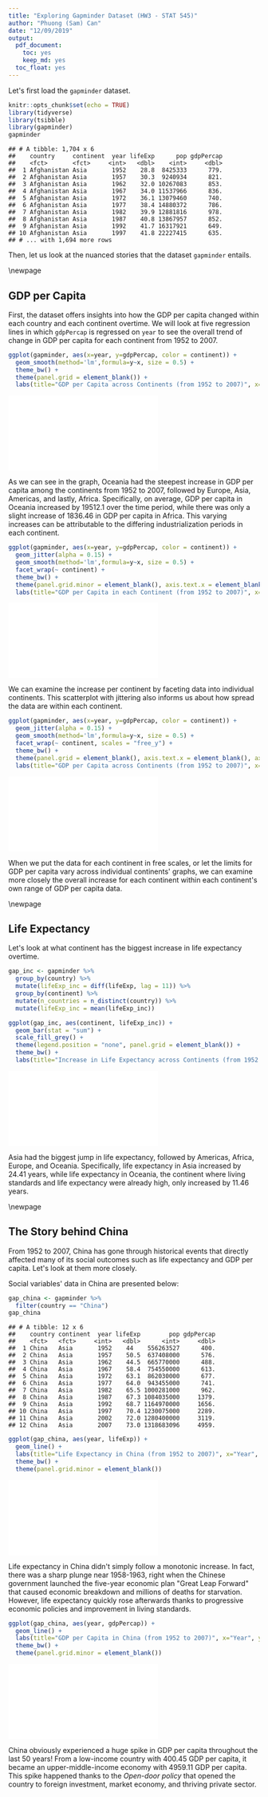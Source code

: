 ```yaml
---
title: "Exploring Gapminder Dataset (HW3 - STAT 545)"
author: "Phuong (Sam) Can"
date: "12/09/2019"
output: 
  pdf_document:
    toc: yes
    keep_md: yes
  toc_float: yes
---
```


Let's first load the `gapminder` dataset.


```r
knitr::opts_chunk$set(echo = TRUE)
library(tidyverse)
library(tsibble)
library(gapminder)
gapminder
```

```
## # A tibble: 1,704 x 6
##    country     continent  year lifeExp      pop gdpPercap
##    <fct>       <fct>     <int>   <dbl>    <int>     <dbl>
##  1 Afghanistan Asia       1952    28.8  8425333      779.
##  2 Afghanistan Asia       1957    30.3  9240934      821.
##  3 Afghanistan Asia       1962    32.0 10267083      853.
##  4 Afghanistan Asia       1967    34.0 11537966      836.
##  5 Afghanistan Asia       1972    36.1 13079460      740.
##  6 Afghanistan Asia       1977    38.4 14880372      786.
##  7 Afghanistan Asia       1982    39.9 12881816      978.
##  8 Afghanistan Asia       1987    40.8 13867957      852.
##  9 Afghanistan Asia       1992    41.7 16317921      649.
## 10 Afghanistan Asia       1997    41.8 22227415      635.
## # ... with 1,694 more rows
```

Then, let us look at the nuanced stories that the dataset `gapminder` entails.

\newpage


## GDP per Capita

First, the dataset offers insights into how the GDP per capita changed within each country and each continent overtime. We will look at five regression lines in which `gdpPercap` is regressed on `year` to see the overall trend of change in GDP per capita for each continent from 1952 to 2007.


```r
ggplot(gapminder, aes(x=year, y=gdpPercap, color = continent)) + 
  geom_smooth(method='lm',formula=y~x, size = 0.5) +
  theme_bw() +
  theme(panel.grid = element_blank()) +
  labs(title="GDP per Capita across Continents (from 1952 to 2007)", x="Year", y="GDP per Capita")
```

![](hw03_gapminder_files/figure-latex/unnamed-chunk-1-1.pdf)<!-- --> 

As we can see in the graph, Oceania had the steepest increase in GDP per capita among the continents from 1952 to 2007, followed by Europe, Asia, Americas, and lastly, Africa. Specifically, on average, GDP per capita in Oceania increased by   19512.1 over the time period, while there was only a slight increase of 1836.46 in GDP per capita in Africa. This varying increases can be attributable to the differing industrialization periods in each continent.


```r
ggplot(gapminder, aes(x=year, y=gdpPercap, color = continent)) + 
  geom_jitter(alpha = 0.15) + 
  geom_smooth(method='lm',formula=y~x, size = 0.5) +
  facet_wrap(~ continent) +
  theme_bw() +
  theme(panel.grid.minor = element_blank(), axis.text.x = element_blank(), axis.ticks.x = element_blank()) +
  labs(title="GDP per Capita in each Continent (from 1952 to 2007)", x="Year", y="GDP per Capita")
```

![](hw03_gapminder_files/figure-latex/unnamed-chunk-2-1.pdf)<!-- --> 

We can examine the increase per continent by faceting data into individual continents. This scatterplot with jittering also informs us about how spread the data are within each continent.


```r
ggplot(gapminder, aes(x=year, y=gdpPercap, color = continent)) + 
  geom_jitter(alpha = 0.15) + 
  geom_smooth(method='lm',formula=y~x, size = 0.5) +
  facet_wrap(~ continent, scales = "free_y") +
  theme_bw() +
  theme(panel.grid = element_blank(), axis.text.x = element_blank(), axis.ticks.x = element_blank()) +
  labs(title="GDP per Capita across Continents (from 1952 to 2007)", x="Year", y="GDP per Capita")
```

![](hw03_gapminder_files/figure-latex/unnamed-chunk-3-1.pdf)<!-- --> 

When we put the data for each continent in free scales, or let the limits for GDP per capita vary across individual continents' graphs, we can examine more closely the overall increase for each continent within each continent's own range of GDP per capita data.

\newpage

## Life Expectancy

Let's look at what continent has the biggest increase in life expectancy overtime.


```r
gap_inc <- gapminder %>% 
  group_by(country) %>% 
  mutate(lifeExp_inc = diff(lifeExp, lag = 11)) %>% 
  group_by(continent) %>% 
  mutate(n_countries = n_distinct(country)) %>% 
  mutate(lifeExp_inc = mean(lifeExp_inc))

ggplot(gap_inc, aes(continent, lifeExp_inc)) +
  geom_bar(stat = "sum") + 
  scale_fill_grey() + 
  theme(legend.position = "none", panel.grid = element_blank()) +
  theme_bw() +
  labs(title="Increase in Life Expectancy across Continents (from 1952 to 2007)", x="Continent", y="Increase in Life Expectancy")
```

![](hw03_gapminder_files/figure-latex/unnamed-chunk-4-1.pdf)<!-- --> 



Asia had the biggest jump in life expectancy, followed by Americas, Africa, Europe, and Oceania. Specifically, life expectancy in Asia increased by  24.41 years, while life expectancy in Oceania, the continent where living standards and life expectancy were already high, only increased by 11.46 years.

\newpage


## The Story behind China

From 1952 to 2007, China has gone through historical events that directly affected many of its social outcomes such as life expectancy and GDP per capita. Let's look at them more closely.

Social variables' data in China are presented below:


```r
gap_china <- gapminder %>% 
  filter(country == "China")
gap_china
```

```
## # A tibble: 12 x 6
##    country continent  year lifeExp        pop gdpPercap
##    <fct>   <fct>     <int>   <dbl>      <int>     <dbl>
##  1 China   Asia       1952    44    556263527      400.
##  2 China   Asia       1957    50.5  637408000      576.
##  3 China   Asia       1962    44.5  665770000      488.
##  4 China   Asia       1967    58.4  754550000      613.
##  5 China   Asia       1972    63.1  862030000      677.
##  6 China   Asia       1977    64.0  943455000      741.
##  7 China   Asia       1982    65.5 1000281000      962.
##  8 China   Asia       1987    67.3 1084035000     1379.
##  9 China   Asia       1992    68.7 1164970000     1656.
## 10 China   Asia       1997    70.4 1230075000     2289.
## 11 China   Asia       2002    72.0 1280400000     3119.
## 12 China   Asia       2007    73.0 1318683096     4959.
```


```r
ggplot(gap_china, aes(year, lifeExp)) +
  geom_line() +
  labs(title="Life Expectancy in China (from 1952 to 2007)", x="Year", y="Life Expectancy") +
  theme_bw() +
  theme(panel.grid.minor = element_blank())
```

![](hw03_gapminder_files/figure-latex/unnamed-chunk-7-1.pdf)<!-- --> 

Life expectancy in China didn't simply follow a monotonic increase. In fact, there was a sharp plunge near 1958-1963, right when the Chinese government launched the five-year economic plan "Great Leap Forward" that caused economic breakdown and millions of deaths for starvation. However, life expectancy quickly rose afterwards thanks to progressive economic policies and improvement in living standards.


```r
ggplot(gap_china, aes(year, gdpPercap)) + 
  geom_line() + 
  labs(title="GDP per Capita in China (from 1952 to 2007)", x="Year", y="GDP per Capita") +
  theme_bw() +
  theme(panel.grid.minor = element_blank())
```

![](hw03_gapminder_files/figure-latex/unnamed-chunk-8-1.pdf)<!-- --> 

China obviously experienced a huge spike in GDP per capita throughout the last 50 years! From a low-income country with  400.45 GDP per capita, it became an upper-middle-income economy with 4959.11 GDP per capita. This spike happened thanks to the *Open-door policy* that opened the country to foreign investment, market economy, and thriving private sector.

